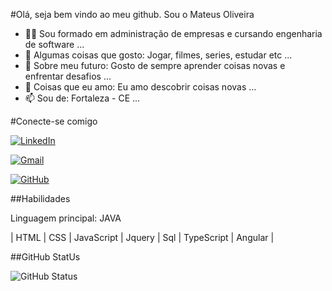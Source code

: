 #Olá, seja bem vindo ao meu github. Sou o Mateus Oliveira

- 🧑‍🎓 Sou formado em administração de empresas e cursando engenharia de software ...
- 👀 Algumas coisas que gosto: Jogar, filmes, series, estudar etc ...
- 🌱 Sobre meu futuro: Gosto de sempre aprender coisas novas e enfrentar desafios ...
- 💞️ Coisas que eu amo: Eu amo descobrir coisas novas ...
- 📫 Sou de: Fortaleza - CE ...

#Conecte-se comigo 

[![LinkedIn](https://img.shields.io/badge/LinkedIn-0077B5?style=for-the-badge&logo=linkedin&logoColor=white)](https://www.linkedin.com/in/mateus-oliveira-247196172//)

[![Gmail](https://img.shields.io/badge/Gmail-333333?style=for-the-badge&logo=gmail&logoColor=red)](mailto:mateusoliveira874@gmail.com)

[![GitHub](https://img.shields.io/badge/GitHub-100000?style=for-the-badge&logo=github&logoColor=blue)](https://github.com/Mateus874)

##Habilidades

Linguagem principal: JAVA 

| HTML | CSS | JavaScript | Jquery | Sql | TypeScript | Angular |

##GitHub StatUs

![GitHub Status](https://github-readme-stats.vercel.app/api?username=Mateus874&theme=transparent&bg_color=#556b2f&border_color=30A3DC&show_icons=true&icon_color=30A3DC&title_color=E94D5F&text_color=FFF)
